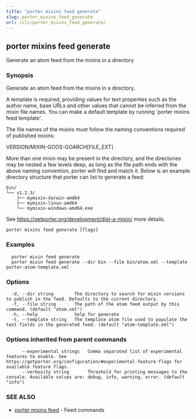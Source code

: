 ```yaml
---
title: "porter mixins feed generate"
slug: porter_mixins_feed_generate
url: /cli/porter_mixins_feed_generate/
---
```

## porter mixins feed generate

Generate an atom feed from the mixins in a directory

### Synopsis

Generate an atom feed from the mixins in a directory. 

A template is required, providing values for text properties such as the author name, base URLs and other values that cannot be inferred from the mixin file names. You can make a default template by running 'porter mixins feed template'.

The file names of the mixins must follow the naming conventions required of published mixins:

VERSION/MIXIN-GOOS-GOARCH[FILE_EXT]

More than one mixin may be present in the directory, and the directories may be nested a few levels deep, as long as the file path ends with the above naming convention, porter will find and match it. Below is an example directory structure that porter can list to generate a feed:

```
bin/
└── v1.2.3/
    ├── mymixin-darwin-amd64
    ├── mymixin-linux-amd64
    └── mymixin-windows-amd64.exe
```

See https://getporter.org/development/dist-a-mixin/ more details.


```
porter mixins feed generate [flags]
```

### Examples

```
  porter mixin feed generate
  porter mixin feed generate --dir bin --file bin/atom.xml --template porter-atom-template.xml
```

### Options

```
  -d, --dir string        The directory to search for mixin versions to publish in the feed. Defaults to the current directory.
  -f, --file string       The path of the atom feed output by this command. (default "atom.xml")
  -h, --help              help for generate
  -t, --template string   The template atom file used to populate the text fields in the generated feed. (default "atom-template.xml")
```

### Options inherited from parent commands

```
      --experimental strings   Comma separated list of experimental features to enable. See https://getporter.org/configuration/#experimental-feature-flags for available feature flags.
      --verbosity string       Threshold for printing messages to the console. Available values are: debug, info, warning, error. (default "info")
```

### SEE ALSO

* [porter mixins feed](/cli/porter_mixins_feed/)	 - Feed commands

